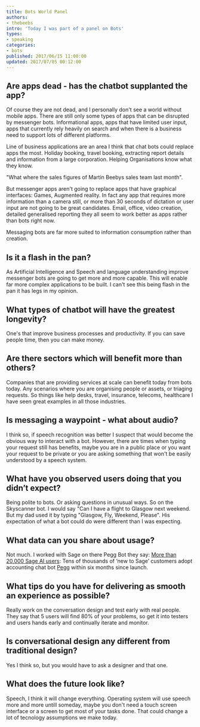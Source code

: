 ```yaml
---
title: Bots World Panel
authors:
- thebeebs
intro: 'Today I was part of a panel on Bots'
types:
- speaking
categories:
- bots
published: 2017/06/15 11:00:00
updated: 2017/07/05 00:12:00
---
```


## Are apps dead - has the chatbot supplanted the app?

Of course they are not dead, and I personally don't see a world without mobile apps. There are still only some types of apps that can be disrupted by messenger bots. Informational apps, apps that have limited user input, apps that currently rely heavily on search and when there is a business need to support lots of different platforms.

Line of business applications are an area I think that chat bots could replace apps the most. Holiday booking, travel booking, extracting report details and information from a large corporation. Helping Organisations know what they know. 

"What where the sales figures of Martin Beebys sales team last month". 

But messenger apps aren't going to replace apps that have graphical interfaces: Games, Augmented reality. In fact any app that requires more information than a camera still, or more than 30 seconds of dictation or user input are not going to be great candidates. Email, office, video creation, detailed generalised reporting they all seem to work better as apps rather than bots right now.

Messaging bots are far more suited to information consumption rather than creation. 

## Is it a flash in the pan?
As Artificial Intelligence and Speech and language understanding improve  messenger bots are going to get more and more capable. This will enable far more complex applications to be built. I can't see this being flash in the pan it has legs in my opinion.

## What types of chatbot will have the greatest longevity?
One's that improve business processes and productivity. If you can save people time, then you can make money.

## Are there sectors which will benefit more than others?
Companies that are providing services at scale can benefit today from bots today. Any scenarios where you are organising people or assets, or triaging requests. So things like help desks, travel, insurance, telecoms, healthcare I have seen great examples in all those industries.

## Is messaging a waypoint - what about audio?
I think so, if speech recognition was better I suspect that would become the obvious way to interact with a bot. However, there are times when typing your request still has benefits, maybe you are in a public place or you want your request to be private or you are asking something that won't be easily understood by a speech system.

## What have you observed users doing that you didn’t expect?
Being polite to bots. Or asking questions in unusual ways. So on the Skyscanner bot. I would say "Can I have a flight to Glasgow next weekend. But my dad used it by typing "Glasgow, Fly, Weekend, Please". His expectation of what a bot could do were different than I was expecting.

## What data can you share about usage?
Not much. I worked with Sage on there Pegg Bot they say: [More than 20,000 Sage AI users](https://www.sage.com/us/our-news/press-releases/2017/01/cloud-and-ai): Tens of thousands of ‘new to Sage’ customers adopt accounting chat bot [Pegg](https://www.hellopegg.io/) within six months since launch.

## What tips do you have for delivering as smooth an experience as possible?
Really work on the conversation design and test early with real people. They say that 5 users will find 80% of your problems, so get it into testers and users hands early and continually iterate and monitor.

## Is conversational design any different from traditional design?
Yes I think so, but you would have to ask a designer and that one.

## What does the future look like?
Speech, I think it will change everything. Operating system will use speech more and more untill someday, maybe you don't need a touch screen interface or a screen to get most of your tasks done. That could change a lot of tecnology assumptions we make today.
